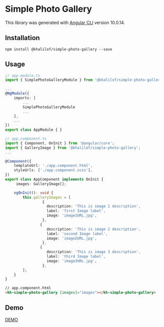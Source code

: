 # Simple Photo Gallery

This library was generated with [Angular CLI](https://github.com/angular/angular-cli) version 10.0.14.

## Installation
`npm install @khalilof/simple-photo-gallery --save`

## Usage

````ts
// app.module.ts
import { SimplePhotoGalleryModule } from '@khalilof/simple-photo-gallery';

...
@NgModule({
    imports: [
        ...
        SimplePhotoGalleryModule
        ...
    ],
    ...
})
export class AppModule { }
````

````ts
// app.component.ts
import { Component, OnInit } from '@angular/core';
import { GalleryImage } from '@khalilof/simple-photo-gallery';
...

@Component({
    templateUrl: './app.component.html',
    styleUrls: ['./app.component.scss'],
})
export class AppComponent implements OnInit {
     images: GalleryImage[];

    ngOnInit(): void {
        this.galleryImages = [
                 {
                   description: 'This is image 1 description',
                   label: 'first Image label',
                   image: 'image1URL.jpg',
                 },
                {
                   description: 'This is image 2 description',
                   label: 'second Image label',
                   image: 'image2URL.jpg',
                 },
                {
                   description: 'This is image 3 description',
                   label: 'third Image label',
                   image: 'image3URL.jpg',
                 },
        ];
    }
}

````

````html
// app.component.html
<kh-simple-photo-gallery [images]="images"></kh-simple-photo-gallery>
````


## Demo

[DEMO](https://angular-simple-photo-gallery-example.stackblitz.io)
